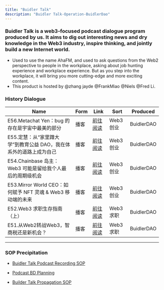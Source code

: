 ```yaml
---
title: "Buidler Talk"
description: "Buidler Talk-Operation-BuidlerDao"
---
```


### Buidler Talk is a web3-focused podcast dialogue program produced by us. It aims to dig out interesting news and dry knowledge in the Web3 industry, inspire thinking, and jointly build a new Internet world.

- Used to use the name AhaFM, and used to ask questions from the Web2 perspective to people in the workplace, asking about job hunting experience and workplace experience. But as you step into the workplace, it will bring you more cutting-edge and more exciting content.
- This product is hosted by @zhang jayde @FrankMiao @Niels @Fred Li.

### History Dialogue

| Name                                           | Form | Link     | Sort     | Produced         |
| --------------------------- | -- | -------------------------- | ------ | ---------- |
| E56.Metachat Yen：bug 的存在是宇宙中最美的部分              | 播客 | [前往阅读](https://www.xiaoyuzhoufm.com/episode/6362a2702e925d51c11947a7?s=eyJ1IjogIjVmYzVmYzg3ZTBmNWU3MjNiYjhhOTBiNSJ9)           | Web3创业 | BuidlerDAO |
| E55.定慧：从“家里蹲大学”到教育公益 DAO，我在体系外的道路上成为自己         | 播客 | [前往阅读](https://www.xiaoyuzhoufm.com/episode/633f00699186d4e4c46a0ba6?s=eyJ1IjogIjYyMzFlZDY3ZWRjZTY3MTA0YTVmZjBiNCJ9)         | Web3创业 | BuidlerDAO |
| E54.Chainbase 岛主：Web3 可能是留给我个人最后的周期级机会         | 播客 | [前往阅读](https://www.xiaoyuzhoufm.com/episode/6321f130ed281066f067dc35?s=eyJ1IjogIjVmYzVmYzg3ZTBmNWU3MjNiYjhhOTBiNSJ9)         | Web3创业 | BuidlerDAO |
| E53.Mirror World CEO：如何赋予 NFT 灵魂 & Web3 移动端的未来 | 播客 | [前往阅读](https://www.xiaoyuzhoufm.com/episode/62fa8821226f5c1fa0d588a8)                                                         | Web3创业 | BuidlerDAO |
| E52.Web3 求职生存指南（上）                             | 播客 | [前往阅读](https://www.xiaoyuzhoufm.com/episode/6362a2702e925d51c11947a7?s=eyJ1IjogIjVmYzVmYzg3ZTBmNWU3MjNiYjhhOTBiNSJ9)         | Web3求职 | BuidlerDAO |
| E51.从Web2转战Web3，智商税还是新机会？                      | 播客 | [前往阅读](https://www.xiaoyuzhoufm.com/episode/6296f1b7c89f5d2c3529d887?s=eyJ1IjoiNWZjNWZjODdlMGY1ZTcyM2JiOGE5MGI1IiwiZCI6MX0%3D) | Web3求职 | BuidlerDAO |

---

### SOP Precipitation

- [Buidler Talk Podcast Recording SOP](https://www.notion.so/Buidler-Talk-SOP-3f10ca4030d84554a9d6b2118be78cdc)

- [Podcast BD Planning](https://www.notion.so/Podcast-BD-642d20a8bae647429188a37322bc2611)

- [Builder Talk Propagation SOP](https://www.notion.so/Builder-Talk-SOP-5b39132bcb7b42d59338f365ec650dce)